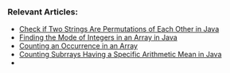 ### Relevant Articles: 
- [Check if Two Strings Are Permutations of Each Other in Java](https://www.baeldung.com/java-check-permutations-two-strings)
- [Finding the Mode of Integers in an Array in Java](https://www.baeldung.com/java-mode-integer-array)
- [Counting an Occurrence in an Array](https://www.baeldung.com/java-array-count-distinct-elements-frequencies)
- [Counting Subrrays Having a Specific Arithmetic Mean in Java](https://www.baeldung.com/java-count-subrrays-specified-average-value)
- 
